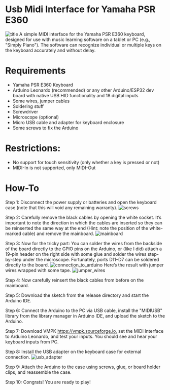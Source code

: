 # Usb Midi Interface for Yamaha PSR E360
![title](https://github.com/user-attachments/assets/5e19b155-ed9c-4c62-a946-06533dfe7f22)
A simple MIDI interface for the Yamaha PSR E360 keyboard, designed for use with music learning software on a tablet or PC (e.g., "Simply Piano"). The software can recognize individual or multiple keys on the keyboard accurately and without delay.

# Requirements
* Yamaha PSR E360 Keyboard
* Arduino Leonardo (recommended) or any other Arduino/ESP32 dev board with native USB HID functionality and 18 digital inputs
* Some wires, jumper cables
* Soldering stuff
* Screwdriver
* Microscope (optional)
* Micro USB cable and adapter for keyboard enclosure
* Some screws to fix the Arduino

# Restrictions:
* No support for touch sensitivity (only whether a key is pressed or not)
* MIDI-In is not supported, only MIDI-Out

# How-To
Step 1:
Disconnect the power supply or batteries and open the keyboard case (note that this will void any remaining warranty). ![screws](https://github.com/user-attachments/assets/bbcd0ccd-3c16-4224-841f-c1229925b69e)

Step 2: 
Carefully remove the black cables by opening the white socket. It’s important to note the direction in which the cables are inserted so they can be reinserted the same way at the end (Hint: note the position of the white-marked cable) and remove the mainboard.  ![mainboard](https://github.com/user-attachments/assets/5ffe689c-2cd0-464d-83ab-ce3d05781627)

Step 3: 
Now for the tricky part: You can solder the wires from the backside of the board directly to the GPIO pins on the Arduino, or (like I did) attach a 19-pin header on the right side with some glue and solder the wires step-by-step under the microscope. Fortunately, ports D11–D7 can be soldered directly to the board. ![connection_to_arduino](https://github.com/user-attachments/assets/76da28b1-f90a-4575-976f-b60961070ddb)
Here’s the result with jumper wires wrapped with some tape. ![jumper_wires](https://github.com/user-attachments/assets/0a221dd5-db40-4e67-966b-9aded31f5ab2)

Step 4: 
Now carefully reinsert the black cables from before on the mainboard.

Step 5: 
Download the sketch from the release directory and start the Arduino IDE.

Step 6: 
Connect the Arduino to the PC via USB cable, install the "MIDIUSB" library from the library manager in Arduino IDE, and upload the sketch to the Arduino.

Step 7: 
Download VMPK https://vmpk.sourceforge.io, set the MIDI Interface to Arduino Leonardo, and test your inputs. You should see and hear your keyboard inputs from PC.

Step 8: 
Install the USB adapter on the keyboard case for external connection. ![usb_adapter](https://github.com/user-attachments/assets/a71c92b3-18c8-4a13-b470-ad198eb77fa7)

Step 9: 
Attach the Arduino to the case using screws, glue, or board holder clips, and reassemble the case.

Step 10: 
Congrats! You are ready to play!
